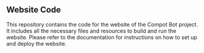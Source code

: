 ## Website Code

This repository contains the code for the website of the Compot Bot project. It includes all the necessary files and resources to build and run the website. Please refer to the documentation for instructions on how to set up and deploy the website.